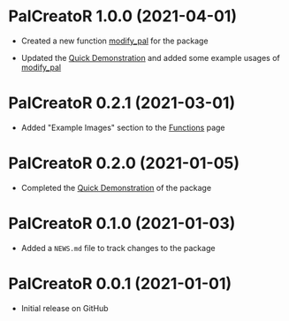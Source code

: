 # PalCreatoR 1.0.0 (2021-04-01)

* Created a new function [modify_pal](https://genchanghsu.github.io/PalCreatoR/reference/modify_pal.html) for the package

* Updated the [Quick Demonstration](https://genchanghsu.github.io/PalCreatoR/articles/Quick_Demonstration.html) and added some example usages of [modify_pal](https://genchanghsu.github.io/PalCreatoR/reference/modify_pal.html) 

# PalCreatoR 0.2.1 (2021-03-01)

* Added "Example Images" section to the [Functions](https://genchanghsu.github.io/PalCreatoR/reference/index.html) page

# PalCreatoR 0.2.0 (2021-01-05)

* Completed the [Quick Demonstration](https://genchanghsu.github.io/PalCreatoR/articles/Quick_Demonstration.html) of the package

# PalCreatoR 0.1.0 (2021-01-03)

* Added a `NEWS.md` file to track changes to the package


# PalCreatoR 0.0.1 (2021-01-01)

* Initial release on GitHub




